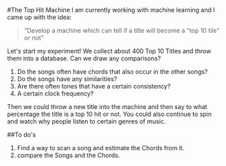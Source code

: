 #The Top Hit Machine
I am currently working with machine learning and I came up with the idea:
>“Develop a machine which can tell if a title will become a "top 10 tile" or not”

Let's start my experiment!
We collect about 400 Top 10 Titles and throw them into a database.
Can we draw any comparisons?

1. Do the songs often have chords that also occur in the other songs?
2. Do the songs have any similarities?
3. Are there often tones that have a certain consistency?
4. A certain clock frequency?


Then we could throw a new title into the machine and then say to what percentage the title is a top 10 hit or not.
You could also continue to spin and watch why people listen to certain genres of music.

##To do's
1. Find a way to scan a song and estimate the Chords from it.
2. compare the Songs and the Chords.
